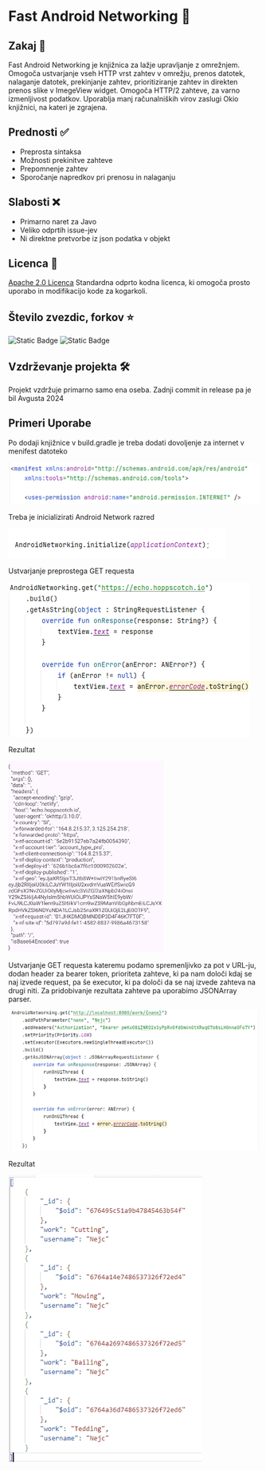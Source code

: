 # Fast Android Networking 📡

## Zakaj 🤔

Fast Android Networking je knjižnica za lažje upravljanje z omrežnjem. Omogoča ustvarjanje vseh HTTP vrst zahtev v omrežju, prenos datotek, nalaganje datotek, prekinjanje zahtev, prioritiziranje zahtev in direkten prenos slike v ImegeView widget. Omogoča HTTP/2 zahteve, za varno izmenljivost podatkov. Uporablja manj računalniških virov zaslugi Okio knjižnici, na kateri je zgrajena. 

## Prednosti ✅
- Preprosta sintaksa
- Možnosti prekinitve zahteve
- Prepomnenje zahtev
- Sporočanje napredkov pri prenosu in nalaganju

## Slabosti ❌
- Primarno naret za Javo
- Veliko odprtih issue-jev
- Ni direktne pretvorbe iz json podatka v objekt

## Licenca 📄

[Apache 2.0 Licenca](https://github.com/amitshekhariitbhu/Fast-Android-Networking?tab=Apache-2.0-1-ov-file#readme)
Standardna odprto kodna licenca, ki omogoča prosto uporabo in modifikacijo kode za kogarkoli.

## Število zvezdic, forkov ⭐

![Static Badge](https://img.shields.io/badge/Stars-5700-blue)
![Static Badge](https://img.shields.io/badge/Forks-962-blue)

## Vzdrževanje projekta 🛠️

Projekt vzdržuje primarno samo ena oseba. Zadnji commit in release pa je bil Avgusta 2024

## Primeri Uporabe

Po dodaji knjižnice v build.gradle je treba dodati dovoljenje za internet v menifest datoteko

![Menifest](/assets/menifest_perrmission.png)

Treba je inicializirati Android Network razred

![Init](/assets/inicialization.png)

Ustvarjanje preprostega GET requesta

![get](/assets/simple_get.png)

Rezultat

![get_result](/assets/simple_get_result.png)

Ustvarjanje GET requesta kateremu podamo spremenljivko za pot v URL-ju, dodan header za bearer token, prioriteta zahteve, ki pa nam določi kdaj se naj izvede request, pa še executor, ki pa določi da se naj izvede zahteva na drugi niti. Za pridobivanje rezultata zahteve pa uporabimo JSONArray parser.

![get](/assets/more_coplicated_get.png)

Rezultat

![get_result](/assets/more_coplicated_get_result.png)


